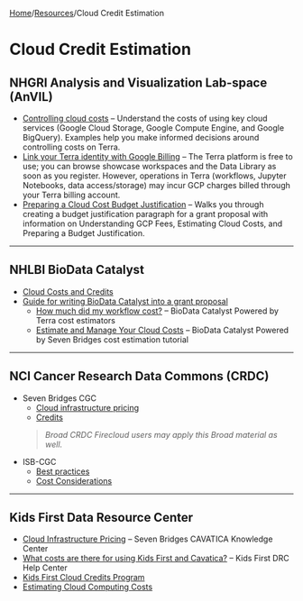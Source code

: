 [Home](https://github.com/NIH-NCPI)/[Resources](README.md)/Cloud Credit Estimation

# Cloud Credit Estimation

## NHGRI Analysis and Visualization Lab-space (AnVIL)

- [Controlling cloud costs](https://support.terra.bio/hc/en-us/sections/360006459511-Controlling-Cloud-costs) – Understand the costs of using key cloud services (Google Cloud Storage, Google Compute Engine, and Google BigQuery). Examples help you make informed decisions around controlling costs on Terra.
- [Link your Terra identity with Google Billing](https://support.terra.bio/hc/en-us/articles/360026182251-How-to-set-up-billing-projects-and-Google-Billing-Accounts) – The Terra platform is free to use; you can browse showcase workspaces and the Data Library as soon as you register. However, operations in Terra (workflows, Jupyter Notebooks, data access/storage) may incur GCP charges billed through your Terra billing account.
- [Preparing a Cloud Cost Budget Justification](https://anvilproject.org/learn/control-cloud-costs/budget-templates) – Walks you through creating a budget justification paragraph for a grant proposal with information on Understanding GCP Fees, Estimating Cloud Costs, and Preparing a Budget Justification.

---

## NHLBI BioData Catalyst

- [Cloud Costs and Credits](https://biodatacatalyst.nhlbi.nih.gov/resources/cloud-credits)  
- [Guide for writing BioData Catalyst into a grant proposal](https://bdcatalyst.gitbook.io/biodata-catalyst-documentation/written-documentation/getting-started/writing-biodata-catalyst-into-a-grant-proposal)  
  - [How much did my workflow cost?](https://support.terra.bio/hc/en-us/articles/360037862771-How-much-did-a-workflow-analysis-cost-#h_01EX5EDKS3JTYAGNN5NYH7NNZT) – BioData Catalyst Powered by Terra cost estimators  
  - [Estimate and Manage Your Cloud Costs](https://sb-biodatacatalyst.readme.io/docs/estimate-and-manage-your-cloud-costs) – BioData Catalyst Powered by Seven Bridges cost estimation tutorial  

---

## NCI Cancer Research Data Commons (CRDC)

- Seven Bridges CGC  
  - [Cloud infrastructure pricing](https://docs.cancergenomicscloud.org/docs/about-pricing)  
  - [Credits](https://docs.cancergenomicscloud.org/docs/credits)  
  > *Broad CRDC Firecloud users may apply this Broad material as well.*
- ISB-CGC  
  - [Best practices](https://isb-cancer-genomics-cloud.readthedocs.io/en/latest/sections/BestPractices.html)  
  - [Cost Considerations](https://isb-cancer-genomics-cloud.readthedocs.io/en/latest/sections/gcp-info/Workflow-Costs.html)  

---

## Kids First Data Resource Center

- [Cloud Infrastructure Pricing](https://docs.cavatica.org/docs/cloud-infrastructure-pricing) – Seven Bridges CAVATICA Knowledge Center  
- [What costs are there for using Kids First and Cavatica?](https://d3b.notion.site/What-costs-are-there-for-using-Kids-First-data-and-Cavatica-860ec33e18ee41fd995145ee35b884d6) – Kids First DRC Help Center  
- [Kids First Cloud Credits Program](https://github.com/kids-first/kf-cloud-credits)  
- [Estimating Cloud Computing Costs](https://github.com/kids-first/kf-cloud-credits/blob/main/estimatingcosts.md)  


